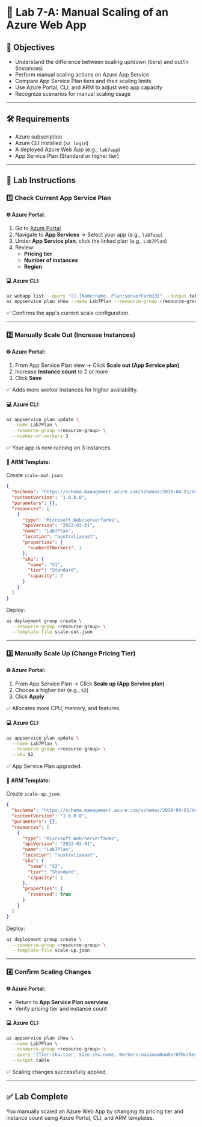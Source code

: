 # 🚀 Lab 7-A: Manual Scaling of an Azure Web App

## 🎯 Objectives

- Understand the difference between scaling up/down (tiers) and out/in (instances)
- Perform manual scaling actions on Azure App Service
- Compare App Service Plan tiers and their scaling limits
- Use Azure Portal, CLI, and ARM to adjust web app capacity
- Recognize scenarios for manual scaling usage

---

## 🛠️ Requirements

- Azure subscription
- Azure CLI installed (`az login`)
- A deployed Azure Web App (e.g., `lab7app`)
- App Service Plan (Standard or higher tier)

---

## 👣 Lab Instructions

### 1️⃣ Check Current App Service Plan

#### 🌐 Azure Portal:

1. Go to [Azure Portal](https://portal.azure.com)
2. Navigate to **App Services** → Select your app (e.g., `lab7app`)
3. Under **App Service plan**, click the linked plan (e.g., `Lab7Plan`)
4. Review:
   - **Pricing tier**
   - **Number of instances**
   - **Region**

#### 💻 Azure CLI:

```bash
az webapp list --query "[].{Name:name, Plan:serverFarmId}" --output table
az appservice plan show --name Lab7Plan --resource-group <resource-group>
```

✅ Confirms the app's current scale configuration.

---

### 2️⃣ Manually Scale Out (Increase Instances)

#### 🌐 Azure Portal:

1. From App Service Plan view → Click **Scale out (App Service plan)**
2. Increase **Instance count** to 2 or more
3. Click **Save**

✅ Adds more worker instances for higher availability.

#### 💻 Azure CLI:

```bash
az appservice plan update \
  --name Lab7Plan \
  --resource-group <resource-group> \
  --number-of-workers 3
```

✅ Your app is now running on 3 instances.

#### 🧱 ARM Template:

Create `scale-out.json`:

```json
{
  "$schema": "https://schema.management.azure.com/schemas/2019-04-01/deploymentTemplate.json#",
  "contentVersion": "1.0.0.0",
  "parameters": {},
  "resources": [
    {
      "type": "Microsoft.Web/serverfarms",
      "apiVersion": "2022-03-01",
      "name": "Lab7Plan",
      "location": "australiaeast",
      "properties": {
        "numberOfWorkers": 3
      },
      "sku": {
        "name": "S1",
        "tier": "Standard",
        "capacity": 3
      }
    }
  ]
}
```

Deploy:

```bash
az deployment group create \
  --resource-group <resource-group> \
  --template-file scale-out.json
```

---

### 3️⃣ Manually Scale Up (Change Pricing Tier)

#### 🌐 Azure Portal:

1. From App Service Plan → Click **Scale up (App Service plan)**
2. Choose a higher tier (e.g., `S2`)
3. Click **Apply**

✅ Allocates more CPU, memory, and features.

#### 💻 Azure CLI:

```bash
az appservice plan update \
  --name Lab7Plan \
  --resource-group <resource-group> \
  --sku S2
```

✅ App Service Plan upgraded.

#### 🧱 ARM Template:

Create `scale-up.json`:

```json
{
  "$schema": "https://schema.management.azure.com/schemas/2019-04-01/deploymentTemplate.json#",
  "contentVersion": "1.0.0.0",
  "parameters": {},
  "resources": [
    {
      "type": "Microsoft.Web/serverfarms",
      "apiVersion": "2022-03-01",
      "name": "Lab7Plan",
      "location": "australiaeast",
      "sku": {
        "name": "S2",
        "tier": "Standard",
        "capacity": 1
      },
      "properties": {
        "reserved": true
      }
    }
  ]
}
```

Deploy:

```bash
az deployment group create \
  --resource-group <resource-group> \
  --template-file scale-up.json
```

---

### 4️⃣ Confirm Scaling Changes

#### 🌐 Azure Portal:

- Return to **App Service Plan overview**
- Verify pricing tier and instance count

#### 💻 Azure CLI:

```bash
az appservice plan show \
  --name Lab7Plan \
  --resource-group <resource-group> \
  --query "{Tier:sku.tier, Size:sku.name, Workers:maximumNumberOfWorkers}" \
  --output table
```

✅ Scaling changes successfully applied.

---

## ✅ Lab Complete

You manually scaled an Azure Web App by changing its pricing tier and instance count using Azure Portal, CLI, and ARM templates.

